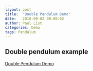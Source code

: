 ```yaml
---
layout: post
title:  "Double Pendulum Demo"
date:   2018-09-02 00:00:02
author: Paul List
categories: Demo
tags: Pendulum
---
```


## Double pendulum example

[Double Pendulum Demo](https://listpau.github.io/pendulum/pendularm2.html)
